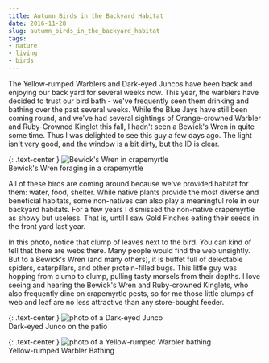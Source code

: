 ```yaml
---
title: Autumn Birds in the Backyard Habitat
date: 2016-11-28
slug: autumn_birds_in_the_backyard_habitat
tags:
- nature
- living
- birds
---
```


The Yellow-rumped Warblers and Dark-eyed Juncos have been back and enjoying our
back yard for several weeks now. This year, the warblers have decided to trust
our bird bath - we've frequently seen them drinking and bathing over the past
several weeks. While the Blue Jays have still been coming round, and we've had
several sightings of Orange-crowned Warbler and Ruby-Crowned Kinglet this fall,
I hadn't seen a Bewick's Wren in quite some time. Thus I was delighted to see
this guy a few days ago. The light isn't very good, and the window is a bit
dirty, but the ID is clear.

{: .text-center }
![Bewick's Wren in crapemyrtle](/img/bewicksWrenCrapemyrtle.jpg)<br>
Bewick's Wren foraging in a crapemyrtle

All of these birds are coming around because we've provided habitat for them:
water, food, shelter. While native plants provide the most diverse and
beneficial habitats, some non-natives can also play a meaningful role in our
backyard habitats. For a few years I dismissed the non-native crapemyrtle as
showy but useless. That is, until I saw Gold Finches eating their seeds in the
front yard last year.

In this photo, notice that clump of leaves next to the bird. You can kind of
tell that there are webs there. Many people would find the web unsightly. But to
a Bewick's Wren (and many others), it is buffet full of delectable spiders,
caterpillars, and other protein-filled bugs. This little guy was hopping from
clump to clump, pulling tasty morsels from their depths. I love seeing and
hearing the Bewick's Wren and Ruby-crowned Kinglets, who also frequently dine on
crapemyrtle pests, so for me those little clumps of web and leaf are no less
attractive than any store-bought feeder.

{: .text-center }
![photo of a Dark-eyed Junco](/img/darkEyedJunco.jpg)<br>
Dark-eyed Junco on the patio

{: .text-center }
![photo of a Yellow-rumped Warbler bathing](/img/yellowRumpedWarblerBathing.jpg)<br>
Yellow-rumped Warbler Bathing

